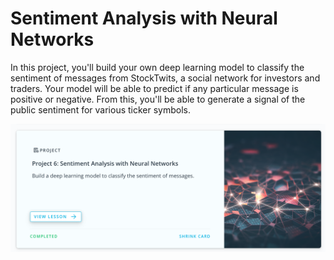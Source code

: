 # Sentiment Analysis with Neural Networks

In this project, you'll build your own deep learning model to classify the sentiment of messages from StockTwits, 
a social network for investors and traders. Your model will be able to predict if any particular message is positive 
or negative. From this, you'll be able to generate a signal of the public sentiment for various ticker symbols.

![img](p6.png)
